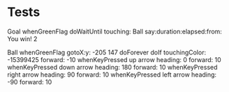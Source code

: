 # Tests
Goal
whenGreenFlag doWaitUntil touching: Ball say:duration:elapsed:from: You win! 2

Ball
whenGreenFlag gotoX:y: -205 147 doForever doIf touchingColor: -15399425 forward: -10
whenKeyPressed up arrow heading: 0 forward: 10
whenKeyPressed down arrow heading: 180 forward: 10
whenKeyPressed right arrow heading: 90 forward: 10
whenKeyPressed left arrow heading: -90 forward: 10
